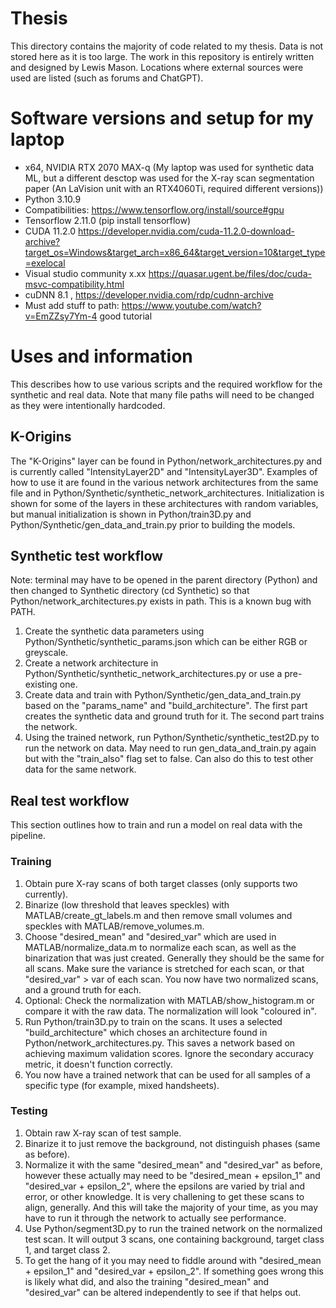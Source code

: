 # Thesis
This directory contains the majority of code related to my thesis. Data is not stored here as it is too large. The work in this repository is entirely written and designed by Lewis Mason. Locations where external sources were used are listed (such as forums and ChatGPT).

# Software versions and setup for my laptop 
* x64, NVIDIA RTX 2070 MAX-q (My laptop was used for synthetic data ML, but a different desctop was used for the X-ray scan segmentation paper (An LaVision unit with an RTX4060Ti, required different versions))
* Python 3.10.9
* Compatibilities: 			https://www.tensorflow.org/install/source#gpu
* Tensorflow 2.11.0       		(pip install tensorflow) 
* CUDA 11.2.0 				https://developer.nvidia.com/cuda-11.2.0-download-archive?target_os=Windows&target_arch=x86_64&target_version=10&target_type=exelocal
* Visual studio community x.xx		https://quasar.ugent.be/files/doc/cuda-msvc-compatibility.html
* cuDNN 8.1 ,     			https://developer.nvidia.com/rdp/cudnn-archive
* Must add stuff to path: https://www.youtube.com/watch?v=EmZZsy7Ym-4 good tutorial


# Uses and information
This describes how to use various scripts and the required workflow for the synthetic and real data. Note that many file paths will need to be changed as they were intentionally hardcoded.

## K-Origins
The "K-Origins" layer can be found in Python/network_architectures.py and is currently called "IntensityLayer2D" and "IntensityLayer3D". Examples of how to use it are found in the various network architectures from the same file and in Python/Synthetic/synthetic_network_architectures. Initialization is shown for some of the layers in these architectures with random variables, but manual initialization is shown in Python/train3D.py and Python/Synthetic/gen_data_and_train.py prior to building the models.

## Synthetic test workflow
Note: terminal may have to be opened in the parent directory (Python) and then changed to Synthetic directory (cd Synthetic) so that Python/network_architectures.py exists in path. This is a known bug with PATH.

1. Create the synthetic data parameters using Python/Synthetic/synthetic_params.json which can be either RGB or greyscale.
2. Create a network architecture in Python/Synthetic/synthetic_network_architectures.py or use a pre-existing one.
3. Create data and train with Python/Synthetic/gen_data_and_train.py based on the "params_name" and "build_architecture". The first part creates the synthetic data and ground truth for it. The second part trains the network.
4. Using the trained network, run Python/Synthetic/synthetic_test2D.py to run the network on data. May need to run gen_data_and_train.py again but with the "train_also" flag set to false. Can also do this to test other data for the same network.

## Real test workflow
This section outlines how to train and run a model on real data with the pipeline.

### Training

1. Obtain pure X-ray scans of both target classes (only supports two currently).
2. Binarize (low threshold that leaves speckles) with MATLAB/create_gt_labels.m and then remove small volumes and speckles with MATLAB/remove_volumes.m.
3. Choose "desired_mean" and "desired_var" which are used in MATLAB/normalize_data.m to normalize each scan, as well as the binarization that was just created. Generally they should be the same for all scans. Make sure the variance is stretched for each scan, or that "desired_var" > var of each scan. You now have two normalized scans, and a ground truth for each.
4. Optional: Check the normalization with MATLAB/show_histogram.m or compare it with the raw data. The normalization will look "coloured in".
5. Run Python/train3D.py to train on the scans. It uses a selected "build_architecture" which choses an architecture found in Python/network_architectures.py. This saves a network based on achieving maximum validation scores. Ignore the secondary accuracy metric, it doesn't function correctly.
6. You now have a trained network that can be used for all samples of a specific type (for example, mixed handsheets).

### Testing

1. Obtain raw X-ray scan of test sample.
2. Binarize it to just remove the background, not distinguish phases (same as before).
3. Normalize it with the same "desired_mean" and "desired_var" as before, however these actually may need to be "desired_mean + epsilon_1" and "desired_var + epsilon_2", where the epsilons are varied by trial and error, or other knowledge. It is very challening to get these scans to align, generally. And this will take the majority of your time, as you may have to run it through the network to actually see performance.
4. Use Python/segment3D.py to run the trained network on the normalized test scan. It will output 3 scans, one containing background, target class 1, and target class 2.
5. To get the hang of it you may need to fiddle around with "desired_mean + epsilon_1" and "desired_var + epsilon_2". If something goes wrong this is likely what did, and also the training "desired_mean" and "desired_var" can be altered independently to see if that helps out.


